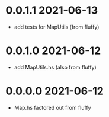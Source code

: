 0.0.1.1 2021-06-13
==================
- add tests for MapUtils (from fluffy)

0.0.1.0 2021-06-12
==================
- add MapUtils.hs (also from fluffy)

0.0.0.0 2021-06-12
==================
- Map.hs factored out from fluffy

